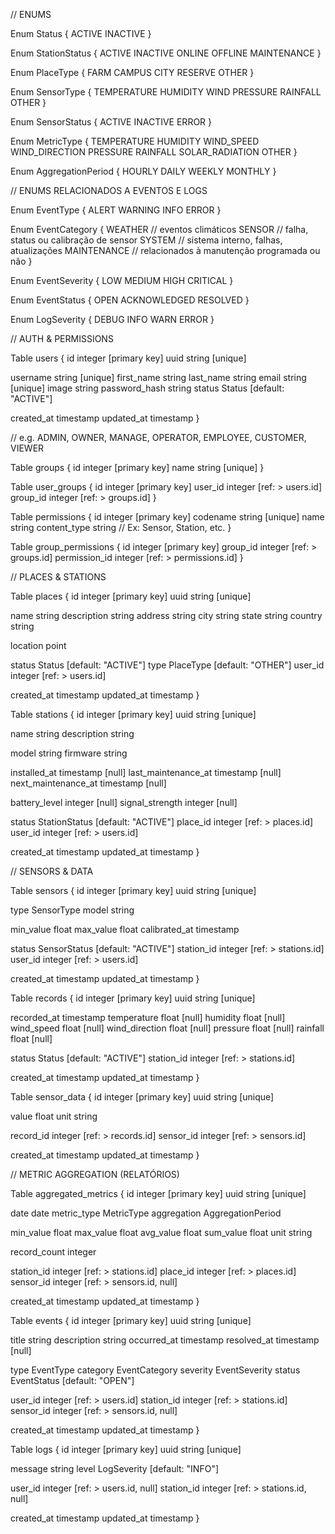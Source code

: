 // ENUMS

Enum Status {
  ACTIVE
  INACTIVE
}

Enum StationStatus {
  ACTIVE
  INACTIVE
  ONLINE
  OFFLINE
  MAINTENANCE
}

Enum PlaceType {
  FARM
  CAMPUS
  CITY
  RESERVE
  OTHER
}

Enum SensorType {
  TEMPERATURE
  HUMIDITY
  WIND
  PRESSURE
  RAINFALL
  OTHER
}

Enum SensorStatus {
  ACTIVE
  INACTIVE
  ERROR
}

Enum MetricType {
  TEMPERATURE
  HUMIDITY
  WIND_SPEED
  WIND_DIRECTION
  PRESSURE
  RAINFALL
  SOLAR_RADIATION
  OTHER
}

Enum AggregationPeriod {
  HOURLY
  DAILY
  WEEKLY
  MONTHLY
}

// ENUMS RELACIONADOS A EVENTOS E LOGS

Enum EventType {
  ALERT
  WARNING
  INFO
  ERROR
}

Enum EventCategory {
  WEATHER       // eventos climáticos
  SENSOR        // falha, status ou calibração de sensor
  SYSTEM        // sistema interno, falhas, atualizações
  MAINTENANCE   // relacionados à manutenção programada ou não
}

Enum EventSeverity {
  LOW
  MEDIUM
  HIGH
  CRITICAL
}

Enum EventStatus {
  OPEN
  ACKNOWLEDGED
  RESOLVED
}

Enum LogSeverity {
  DEBUG
  INFO
  WARN
  ERROR
}

// AUTH & PERMISSIONS

Table users {
  id               integer      [primary key]
  uuid             string       [unique]

  username         string       [unique]
  first_name       string
  last_name        string
  email            string       [unique]
  image            string
  password_hash    string
  status           Status       [default: "ACTIVE"]

  created_at       timestamp
  updated_at       timestamp
}

// e.g. ADMIN, OWNER, MANAGE, OPERATOR, EMPLOYEE, CUSTOMER, VIEWER

Table groups {
  id               integer      [primary key]
  name             string       [unique] 
}

Table user_groups {
  id               integer      [primary key]
  user_id          integer      [ref: > users.id]
  group_id         integer      [ref: > groups.id]
}

Table permissions {
  id               integer      [primary key]
  codename         string       [unique]
  name             string
  content_type     string       // Ex: Sensor, Station, etc.
}

Table group_permissions {
  id               integer      [primary key]
  group_id         integer      [ref: > groups.id]
  permission_id    integer      [ref: > permissions.id]
}

// PLACES & STATIONS

Table places {
  id            integer     [primary key]
  uuid          string      [unique]

  name          string
  description   string
  address       string
  city          string
  state         string
  country       string

  location      point

  status        Status       [default: "ACTIVE"]
  type          PlaceType    [default: "OTHER"]
  user_id       integer      [ref: > users.id]

  created_at    timestamp
  updated_at    timestamp
}

Table stations {
  id                    integer         [primary key]
  uuid                  string          [unique]

  name                  string
  description           string

  model                 string
  firmware              string

  installed_at          timestamp       [null]
  last_maintenance_at   timestamp       [null]
  next_maintenance_at   timestamp       [null]

  battery_level         integer         [null]
  signal_strength       integer         [null]

  status                StationStatus   [default: "ACTIVE"]
  place_id              integer         [ref: > places.id]
  user_id               integer         [ref: > users.id]

  created_at            timestamp
  updated_at            timestamp
}

// SENSORS & DATA

Table sensors {
  id              integer         [primary key]
  uuid            string          [unique]

  type            SensorType
  model           string

  min_value       float
  max_value       float
  calibrated_at   timestamp

  status          SensorStatus    [default: "ACTIVE"]
  station_id      integer         [ref: > stations.id]
  user_id         integer         [ref: > users.id]

  created_at      timestamp
  updated_at      timestamp
}

Table records {
  id              integer         [primary key]
  uuid            string          [unique]

  recorded_at     timestamp
  temperature     float           [null]
  humidity        float           [null]
  wind_speed      float           [null]
  wind_direction  float           [null]
  pressure        float           [null]
  rainfall        float           [null]

  status          Status          [default: "ACTIVE"]
  station_id      integer         [ref: > stations.id]

  created_at      timestamp
  updated_at      timestamp
}

Table sensor_data {
  id              integer         [primary key]
  uuid            string          [unique]

  value           float
  unit            string

  record_id       integer         [ref: > records.id]
  sensor_id       integer         [ref: > sensors.id]

  created_at      timestamp
  updated_at      timestamp
}

// METRIC AGGREGATION (RELATÓRIOS)

Table aggregated_metrics {
  id              integer         [primary key]
  uuid            string          [unique]

  date            date
  metric_type     MetricType
  aggregation     AggregationPeriod

  min_value       float
  max_value       float
  avg_value       float
  sum_value       float
  unit            string

  record_count    integer

  station_id      integer             [ref: > stations.id]
  place_id        integer             [ref: > places.id]
  sensor_id       integer             [ref: > sensors.id, null]

  created_at      timestamp
  updated_at      timestamp
}

Table events {
  id             integer         [primary key]
  uuid           string          [unique]

  title          string
  description    string
  occurred_at    timestamp
  resolved_at    timestamp       [null]

  type           EventType
  category       EventCategory
  severity       EventSeverity
  status         EventStatus     [default: "OPEN"]

  user_id        integer         [ref: > users.id]
  station_id     integer         [ref: > stations.id]
  sensor_id      integer         [ref: > sensors.id, null]

  created_at     timestamp
  updated_at     timestamp
}

Table logs {
  id             integer         [primary key]
  uuid           string          [unique]

  message        string
  level          LogSeverity     [default: "INFO"]

  user_id        integer         [ref: > users.id, null]
  station_id     integer         [ref: > stations.id, null]

  created_at     timestamp
  updated_at     timestamp
}
 

